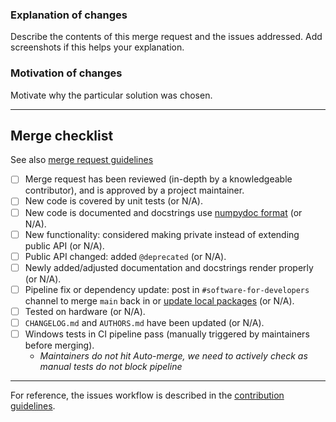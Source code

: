 ### Explanation of changes

Describe the contents of this merge request and the issues addressed.
Add screenshots if this helps your explanation.

### Motivation of changes

Motivate why the particular solution was chosen.

--------------------

## Merge checklist
See also [merge request guidelines](https://quantify-quantify-core.readthedocs-hosted.com/en/main/contributing.html#merge-request-guidelines)

- [ ] Merge request has been reviewed (in-depth by a knowledgeable contributor), and is approved by a project maintainer.
- [ ] New code is covered by unit tests (or N/A).
- [ ] New code is documented and docstrings use [numpydoc format](https://numpydoc.readthedocs.io/en/latest/format.html) (or N/A).
- [ ] New functionality: considered making private instead of extending public API (or N/A).
- [ ] Public API changed: added `@deprecated` (or N/A).
- [ ] Newly added/adjusted documentation and docstrings render properly (or N/A).
- [ ] Pipeline fix or dependency update: post in `#software-for-developers` channel to merge `main` back in or [update local packages](https://quantify-quantify-core.readthedocs-hosted.com/en/latest/user/installation.html#setting-up-for-local-development) (or N/A).
- [ ] Tested on hardware (or N/A).
- [ ] `CHANGELOG.md` and `AUTHORS.md` have been updated (or N/A).
- [ ] Windows tests in CI pipeline pass (manually triggered by maintainers before merging).
   - _Maintainers do not hit Auto-merge, we need to actively check as manual tests do not block pipeline_
---

For reference, the issues workflow is described in the [contribution guidelines](https://quantify-quantify-core.readthedocs-hosted.com/en/main/contributing.html#merge-requests-workflow).
